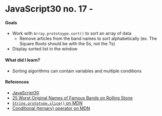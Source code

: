 # JavaScript30 no. 17 - 

[]()

#### Goals
* Work with `Array.prototoype.sort()` to sort an array of data
  * Remove articles from the band names to sort alphabetically (ex. The Square Roots should be with the Ss, not the Ts)
* Display sorted list in the window

#### What did I learn?
* Sorting algorithms can contain variables and multiple conditions

#### References
* [JavaScript30](https://javascript30.com/)
* [25 Worst Original Names of Famous Bands on Rolling Stone](https://www.rollingstone.com/music/music-lists/25-worst-original-names-of-famous-bands-72260/the-square-roots-39301/)
* [`String.prototype.slice()` on MDN](https://developer.mozilla.org/en-US/docs/Web/JavaScript/Reference/Global_Objects/String/slice)
* [Conditional (ternary) operator on MDN](https://developer.mozilla.org/en-US/docs/Web/JavaScript/Reference/Operators/Conditional_Operator)